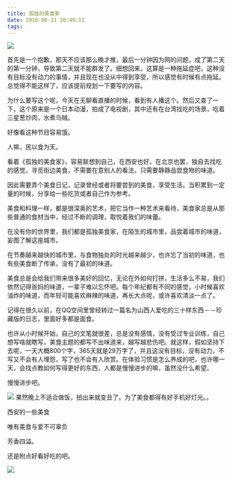 ```yaml
---
title: 孤独的美食家
date: 2016-06-11 20:49:11
tags:
---
```


![](https://oj5mehwxz.qnssl.com/201606-gududemeishijia-01.png)

首先是一个抱歉，那天不应该那么晚才推，最后一分钟因为网的问题，成了第二天的第一分钟，导致第二天就不能群发了。细想回来，这算是一种拖延症吧，这种没有目标没有动力的事情，并且现在也没从中得到享受，所以感觉有时候有点拖延。总觉得不能这样了，应该提前规划一下要写的内容。

为什么要写这个呢，今天在无聊看直播的时候，看到有人播这个。然后又查了一下，这个原来是一个日本动漫，拍成了电视剧，其中还有在台湾找吃的场景，吃着三星葱炒肉，水煮乌贼。

好像看这种节目容易饿。

人嘛，民以食为天。

看着《孤独的美食家》，容易联想到自己，在西安也好，在北京也罢，独自去找吃的感觉，寻觅街边美食，不需要在意别人的看法，只需要静静品尝食物的味道。

因此需要弄个美食日记，记录曾经或者将要尝到的美食，享受生活。当积累到一定量的时候，分享给一些吃货或者自己作为参考。

美食和料理一样，都是很深奥的艺术，把它当作一种艺术来看待，美食家总是从那些普通的食材当中，经过不断的调理，取悦着我们的味蕾。

在没有你的世界里，我们都是孤独美食家，在陌生的城市里，品尝着城市的味道，妄图了解这座城市。

在节奏越来越快的城市里，与食物独处的时光越来越少，也许忘了当初的味道，也有些美食断了传承，没有了最初的味道。

美食总是会给我们带来很多美好的回忆，无论在外如何打拼，生活多么不易，我们依然记得爸妈的味道，一辈子难以忘怀吧。每个年纪都有不同的感觉，小时候喜欢油炸的味道，而年轻可能喜欢麻辣的味道，再长大点呢，或许喜欢清淡一点了。

记得在很久以前，在QQ空间里曾经转过一篇名为山西人爱吃的三十样东西－－珍藏版的日志，里面好多都是面食。

也许从小时候开始，自己的文笔就很差，总是没有感情，没有受过专业训练，自己想写啥就瞎写，美食主题的都写不出味道来，越写越悲伤吧。就这样，假如坚持下去呢，一天大概800个字，365天就是29万字了，并且这没有目标，没有动力，不写又不会有人埋怨，写了也不会有人欣赏。在体验习惯是怎么养成的吧，也许哪一天，会找点教如何写得更好的东西，人都是慢慢进步的嘛，虽然没什么希望。


慢慢进步吧。

![](https://oj5mehwxz.qnssl.com/201606-gududemeishijia-02.png)
果然晚上不适合做饭，拍出来就变丑了。为了美食都得有好手机好灯光。。

西安的一些美食

唯有美食与爱不可辜负

芳香四溢。

还是附点好看好吃的吧。

![](https://oj5mehwxz.qnssl.com/201606-gududemeishijia-03.png)